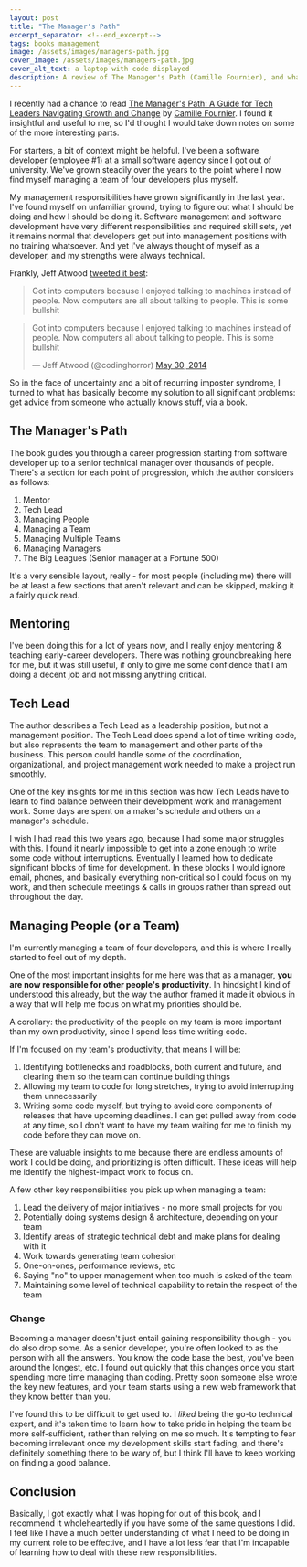 ```yaml
---
layout: post
title: "The Manager's Path"
excerpt_separator: <!--end_excerpt-->
tags: books management
image: /assets/images/managers-path.jpg
cover_image: /assets/images/managers-path.jpg
cover_alt_text: a laptop with code displayed
description: A review of The Manager's Path (Camille Fournier), and what I learned from it.
---
```

I recently had a chance to read [The Manager's Path: A Guide for Tech Leaders Navigating Growth and Change](https://www.amazon.com/Managers-Path-Leaders-Navigating-Growth/dp/1491973897/ref=sr_1_1?keywords=the+manager%27s+path&qid=1568422992&s=gateway&sr=8-1)
by [Camille Fournier](http://www.camilletalk.com/). I found it insightful and useful to me, so I'd thought I would take down notes on some of the more interesting parts.
<!--end_excerpt-->

For starters, a bit of context might be helpful. I've been a software developer (employee #1) at a small software agency since I got out of university. We've grown steadily over the years to the point where I now find myself managing a team of four developers plus myself.

My management responsibilities have grown significantly in the last year. I've found myself on unfamiliar ground, trying to figure out what I should be doing and how I should be doing it. Software management and software development have very different responsibilities and required skill sets, yet it remains normal that developers get put into management positions with no training whatsoever. And yet I've always thought of myself as a developer, and my strengths were always technical. 

Frankly, Jeff Atwood [tweeted it best](https://twitter.com/codinghorror/status/472488806126714880):
> Got into computers because I enjoyed talking to machines instead of people. Now computers are all about talking to people. This is some bullshit

<blockquote class="twitter-tweet" data-theme="light"><p lang="en" dir="ltr">Got into computers because I enjoyed talking to machines instead of people. Now computers all about talking to people. This is some bullshit</p>&mdash; Jeff Atwood (@codinghorror) <a href="https://twitter.com/codinghorror/status/472488806126714880?ref_src=twsrc%5Etfw">May 30, 2014</a></blockquote> <script async src="https://platform.twitter.com/widgets.js" charset="utf-8"></script> 

So in the face of uncertainty and a bit of recurring imposter syndrome, I turned to what has basically become my solution to all significant problems: get advice from someone who actually knows stuff, via a book.

## The Manager's Path
The book guides you through a career progression starting from software developer up to a senior technical manager over thousands of people. There's a section for each point of progression, which the author considers as follows:

1. Mentor
2. Tech Lead
3. Managing People
4. Managing a Team
5. Managing Multiple Teams
6. Managing Managers
7. The Big Leagues (Senior manager at a Fortune 500)

It's a very sensible layout, really - for most people (including me) there will be at least a few sections that aren't relevant and can be skipped, making it a fairly quick read.

## Mentoring
I've been doing this for a lot of years now, and I really enjoy mentoring & teaching early-career developers. There was nothing groundbreaking here for me, but it was still useful, if only to give me some confidence that I am doing a decent job and not missing anything critical.

## Tech Lead
The author describes a Tech Lead as a leadership position, but not a management position. The Tech Lead does spend a lot of time writing code, but also represents the team to management and other parts of the business. This person could handle some of the coordination, organizational, and project management work needed to make a project run smoothly. 

One of the key insights for me in this section was how Tech Leads have to learn to find balance between their development work and management work. Some days are spent on a maker's schedule and others on a manager's schedule. 

I wish I had read this two years ago, because I had some major struggles with this. I found it nearly impossible to get into a zone enough to write some code without interruptions. Eventually I learned how to dedicate significant blocks of time for development. In these blocks I would ignore email, phones, and basically everything non-critical so I could focus on my work, and then schedule meetings & calls in groups rather than spread out throughout the day.

## Managing People (or a Team)
I'm currently managing a team of four developers, and this is where I really started to feel out of my depth. 

One of the most important insights for me here was that as a manager, **you are now responsible for other people's productivity**. In hindsight I kind of understood this already, but the way the author framed it made it obvious in a way that will help me focus on what my priorities should be.

A corollary: the productivity of the people on my team is more important than my own productivity, since I spend less time writing code.

If I'm focused on my team's productivity, that means I will be:

1. Identifying bottlenecks and roadblocks, both current and future, and clearing them so the team can continue building things
2. Allowing my team to code for long stretches, trying to avoid interrupting them unnecessarily
3. Writing some code myself, but trying to avoid core components of releases that have upcoming deadlines. I can get pulled away from code at any time, so I don't want to have my team waiting for me to finish my code before they can move on.

These are valuable insights to me because there are endless amounts of work I could be doing, and prioritizing is often difficult. These ideas will help me identify the highest-impact work to focus on.

A few other key responsibilities you pick up when managing a team:

1. Lead the delivery of major initiatives - no more small projects for you
2. Potentially doing systems design & architecture, depending on your team
2. Identify areas of strategic technical debt and make plans for dealing with it
3. Work towards generating team cohesion
4. One-on-ones, performance reviews, etc 
5. Saying "no" to upper management when too much is asked of the team
6. Maintaining some level of technical capability to retain the respect of the team

### Change

Becoming a manager doesn't just entail gaining responsibility though - you do also drop some. As a senior developer, you're often looked to as the person with all the answers. You know the code base the best, you've been around the longest, etc. I found out quickly that this changes once you start spending more time managing than coding. Pretty soon someone else wrote the key new features, and your team starts using a new web framework that they know better than you. 

I've found this to be difficult to get used to. I *liked* being the go-to technical expert, and it's taken time to learn how to take pride in helping the team be more self-sufficient, rather than relying on me so much. It's tempting to fear becoming irrelevant once my development skills start fading, and there's definitely something there to be wary of, but I think I'll have to keep working on finding a good balance.

## Conclusion

Basically, I got exactly what I was hoping for out of this book, and I recommend it wholeheartedly if you have some of the same questions I did. I feel like I have a much better understanding of what I need to be doing in my current role to be effective, and I have a lot less fear that I'm incapable of learning how to deal with these new responsibilities. 


